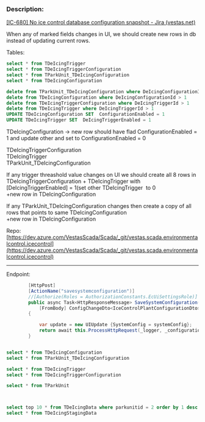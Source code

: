 
### Description: 

[[IC-680] No ice control database configuration snapshot - Jira (vestas.net)](https://onejira.tools.vestas.net/browse/IC-680)

When any of marked fields changes in UI, we should create new rows in db instead of updating current rows.

Tables:
```sql
select * from TDeIcingTrigger
select * from TDeIcingTriggerConfiguration
select * from TParkUnit_TDeIcingConfiguration
select * from TDeIcingConfiguration
```

```sql
delete from TParkUnit_TDeIcingConfiguration where DeIcingConfigurationId > 1
delete from TDeIcingConfiguration where DeIcingConfigurationId > 1
delete from TDeIcingTriggerConfiguration where DeIcingTriggerId > 1
delete from TDeIcingTrigger where DeIcingTriggerId > 1
UPDATE TDeIcingConfiguration SET  ConfigurationEnabled = 1
UPDATE TDeIcingTrigger SET  DeIcingTriggerEnabled = 1
```

TDeIcingConfiguration -> new row should have flad ConfigurationEnabled = 1 and update other and set to ConfigurationEnabled = 0

TDeIcingTriggerConfiguration   
TDeIcingTrigger   
TParkUnit_TDeIcingConfiguration 

If any trigger threashold value changes on UI we should create all 8 rows in TDeIcingTriggerConfiguration + TDeIcingTrigger with [DeIcingTriggerEnabled] = 1(set other TDeIcingTrigger  to 0  
+new row in TDeIcingConfiguration 

If any TParkUnit_TDeIcingConfiguration changes then create a copy of all rows that points to same TDeIcingConfiguration   
+new row in TDeIcingConfiguration 

Repo: [https://dev.azure.com/VestasScada/Scada/_git/vestas.scada.environmentalcontrol.icecontrol](https://dev.azure.com/VestasScada/Scada/_git/vestas.scada.environmentalcontrol.icecontrol)

------

Endpoint: 
```c#
        [HttpPost]
        [ActionName("savesystemconfiguration")]
        //[Authorize(Roles = AuthorizationConstants.EcUiSettingsRole)]
        public async Task<HttpResponseMessage> SaveSystemConfiguration(
            [FromBody] ConfigChangeDto<IceControlPlantConfigurationDto> systemConfig)
        {

            var update = new UIUpdate {SystemConfig = systemConfig};
            return await this.ProcessHttpRequest(_logger, _configuration.UpdateConfiguration, update);
        }
```


```sql 

select * from TDeIcingConfiguration
select * from TParkUnit_TDeIcingConfiguration

select * from TDeIcingTrigger
select * from TDeIcingTriggerConfiguration

select * from TParkUnit



select top 10 * from TDeIcingData where parkunitid = 2 order by 1 desc
select * from TDeIcingStagingData
```